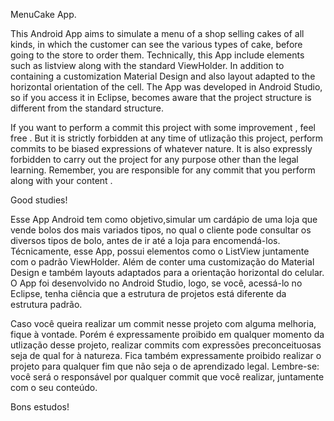 
MenuCake App.

This Android App aims to simulate a menu of a shop selling cakes of all kinds, in which the customer can see the various types of cake, before going to the store to order them. Technically, this App include elements such as listview along with the standard ViewHolder. In addition to containing a customization Material Design and also layout adapted to the horizontal orientation of the cell. The App was developed in Android Studio, so if you access it in Eclipse, becomes aware that the project structure is different from the standard structure.

If you want to perform a commit this project with some improvement , feel free . But it is strictly forbidden at any time of utlização this project, perform commits to be biased expressions of whatever nature. It is also expressly forbidden to carry out the project for any purpose other than the legal learning. Remember, you are responsible for any commit that you perform along with your content .

Good studies!

Esse App Android tem como objetivo,simular um cardápio de uma loja que vende bolos dos mais variados tipos, no qual o cliente pode consultar os diversos tipos de bolo, antes de ir até a loja para encomendá-los. Técnicamente, esse App, possui elementos como o ListView juntamente com o padrão ViewHolder. Além de conter uma customização do Material Design e também layouts adaptados para a orientação horizontal do celular. O App foi desenvolvido no Android Studio, logo, se você, acessá-lo no Eclipse, tenha ciência que a estrutura de projetos está diferente da estrutura padrão.

Caso você queira realizar um commit nesse projeto com alguma melhoria, fique à vontade. Porém é expressamente proibido em qualquer momento da utlização desse projeto, realizar commits com expressões preconceituosas seja de qual for à natureza. Fica também expressamente proibido realizar o projeto para qualquer fim que não seja o de aprendizado legal. Lembre-se: você será o responsável por qualquer commit que você realizar, juntamente com o seu conteúdo.

Bons estudos!
